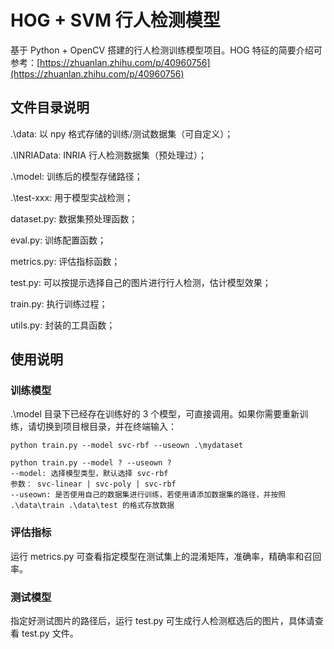 # HOG + SVM 行人检测模型

基于 Python + OpenCV 搭建的行人检测训练模型项目。HOG 特征的简要介绍可参考：[https://zhuanlan.zhihu.com/p/40960756](https://zhuanlan.zhihu.com/p/40960756)

## 文件目录说明

.\data: 以 npy 格式存储的训练/测试数据集（可自定义）；

.\INRIAData: INRIA 行人检测数据集（预处理过）；

.\model: 训练后的模型存储路径；

.\test-xxx: 用于模型实战检测；

dataset.py: 数据集预处理函数；

eval.py: 训练配置函数；

metrics.py: 评估指标函数；

test.py: 可以按提示选择自己的图片进行行人检测，估计模型效果；

train.py: 执行训练过程；

utils.py: 封装的工具函数；

## 使用说明

### 训练模型

.\model 目录下已经存在训练好的 3 个模型，可直接调用。如果你需要重新训练，请切换到项目根目录，并在终端输入：

```
python train.py --model svc-rbf --useown .\mydataset

python train.py --model ? --useown ?
--model: 选择模型类型，默认选择 svc-rbf
参数： svc-linear | svc-poly | svc-rbf
--useown: 是否使用自己的数据集进行训练，若使用请添加数据集的路径，并按照 .\data\train .\data\test 的格式存放数据
```

### 评估指标

运行 metrics.py 可查看指定模型在测试集上的混淆矩阵，准确率，精确率和召回率。

### 测试模型

指定好测试图片的路径后，运行 test.py 可生成行人检测框选后的图片，具体请查看 test.py 文件。 
